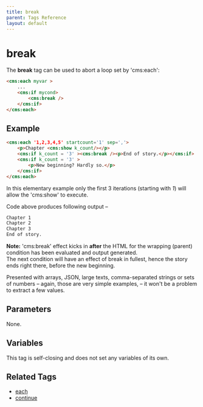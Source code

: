 ```yaml
---
title: break
parent: Tags Reference
layout: default
---
```


# break

The **break** tag can be used to abort a loop set by 'cms:each':

```html
<cms:each myvar >
    ...
    <cms:if mycond>
        <cms:break />
    </cms:if>
</cms:each>
```

## Example
```html
<cms:each '1,2,3,4,5' startcount='1' sep=','>
    <p>Chapter <cms:show k_count/></p>
    <cms:if k_count = '3' ><cms:break /><p>End of story.</p></cms:if>
    <cms:if k_count = '3' >
        <p>New beginning? Hardly so.</p>
    </cms:if>
</cms:each>
```
In this elementary example only the first 3 iterations (starting with *1*) will allow the 'cms:show' to execute.

Code above produces following output &ndash;
```txt
Chapter 1
Chapter 2
Chapter 3
End of story.
```

**Note:** 'cms:break' effect kicks in **after** the HTML for the wrapping (parent) condition has been evaluated and output generated.<br>
The next condition will have an effect of break in fullest, hence the story ends right there, before the new beginning.

Presented with arrays, JSON, large texts, comma-separated strings or sets of numbers &ndash; again, those are very simple examples, &ndash; it won't be a problem to extract a few values.

## Parameters

None.

## Variables

This tag is self-closing and does not set any variables of its own.

## Related Tags

* [each](./each.html)
* [continue](./continue.html)

